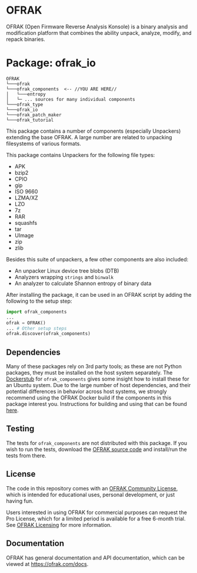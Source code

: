 # OFRAK
OFRAK (Open Firmware Reverse Analysis Konsole) is a binary analysis and modification platform that combines the ability unpack, analyze, modify, and repack binaries.


# Package: ofrak_io

```
OFRAK
└───ofrak
└───ofrak_components  <-- //YOU ARE HERE//
│   └───entropy
│   └─ ... sources for many individual components
└───ofrak_type
└───ofrak_io
└───ofrak_patch_maker
└───ofrak_tutorial
```

This package contains a number of components (especially Unpackers) extending the base OFRAK. A large number are related to unpacking filesystems of various formats.

This package contains Unpackers for the following file types:
- APK
- bzip2
- CPIO
- gip
- ISO 9660
- LZMA/XZ
- LZO
- 7z
- RAR
- squashfs
- tar
- UImage
- zip
- zlib

Besides this suite of unpackers, a few other components are also included:
- An unpacker Linux device tree blobs (DTB)
- Analyzers wrapping `strings` and `binwalk`
- An analyzer to calculate Shannon entropy of binary data

After installing the package, it can be used in an OFRAK script by adding the following to the setup step:

```python
import ofrak_components
...
ofrak = OFRAK()
... # Other setup steps
ofrak.discover(ofrak_components)
```

## Dependencies

Many of these packages rely on 3rd party tools; as these are not Python packages, they must be installed on the host system separately.
The [Dockerstub](https://github.com/redballoonsecurity/ofrak/blob/master/ofrak_components/Dockerstub) for `ofrak_components` gives some insight how to install these for an Ubuntu system. 
Due to the large number of host dependencies, and their potential differences in behavior across host systems, we strongly recommend using the OFRAK Docker build if the components in this package interest you. Instructions for building and using that can be found [here](https://ofrak.com/docs/environment-setup.html).

## Testing
The tests for `ofrak_components` are not distributed with this package.
If you wish to run the tests, download the [OFRAK source code](https://github.com/redballoonsecurity/ofrak) and install/run the tests from there.

## License
The code in this repository comes with an [OFRAK Community License](https://github.com/redballoonsecurity/ofrak/blob/master/LICENSE), which is intended for educational uses, personal development, or just having fun.

Users interested in using OFRAK for commercial purposes can request the Pro License, which for a limited period is available for a free 6-month trial. See [OFRAK Licensing](https://ofrak.com/license/) for more information.

## Documentation
OFRAK has general documentation and API documentation, which can be viewed at <https://ofrak.com/docs>.
